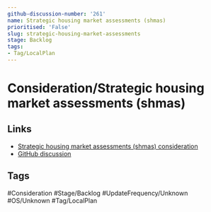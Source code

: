```yaml
---
github-discussion-number: '261'
name: Strategic housing market assessments (shmas)
prioritised: 'False'
slug: strategic-housing-market-assessments
stage: Backlog
tags:
- Tag/LocalPlan
---
```


# Consideration/Strategic housing market assessments (shmas)



## Links

* [Strategic housing market assessments (shmas) consideration](https://design.planning.data.gov.uk/planning-consideration/strategic-housing-market-assessments)
* [GitHub discussion](https://github.com/digital-land/data-standards-backlog/discussions/261)

## Tags

#Consideration #Stage/Backlog #UpdateFrequency/Unknown #OS/Unknown #Tag/LocalPlan